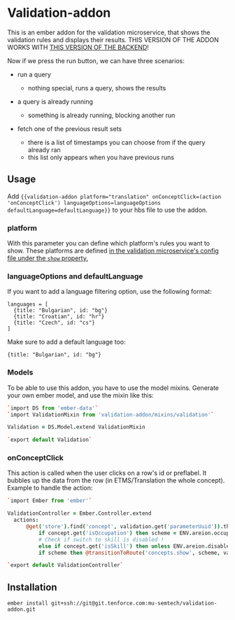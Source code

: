 # Validation-addon

This is an ember addon for the validation microservice, that shows the validation rules and displays their results. THIS VERSION OF THE ADDON WORKS WITH [THIS VERSION OF THE BACKEND](https://git.tenforce.com/mu-semtech/validation/commit/cee29953d8ad25cf2a9ba6459ba78852f21154c6)!

Now if we press the run button, we can have three scenarios:

- run a query

  - nothing special, runs a query, shows the results

- a query is already running

  - something is already running, blocking another run

- fetch one of the previous result sets

  - there is a list of timestamps you can choose from if the query already ran
  - this list only appears when you have previous runs

## Usage

Add `{{validation-addon platform="translation" onConceptClick=(action 'onConceptClick') languageOptions=languageOptions defaultLanguage=defaultLanguage}}` to your hbs file to use the addon.

### platform

With this parameter you can define which platform's rules you want to show. These platforms are defined [in the validation microservice's config file under the `show` property.](https://git.tenforce.com/mu-semtech/validation/blob/master/example/rules.json)

### languageOptions and defaultLanguage

If you want to add a language filtering option, use the following format:

```
languages = [
  {title: "Bulgarian", id: "bg"}
  {title: "Croatian", id: "hr"}
  {title: "Czech", id: "cs"}
]
```

Make sure to add a default language too:
```
{title: "Bulgarian", id: "bg"}
```

### Models

To be able to use this addon, you have to use the model mixins. Generate your own ember model, and use the mixin like this:

```coffee
`import DS from 'ember-data'`
`import ValidationMixin from 'validation-addon/mixins/validation'`

Validation = DS.Model.extend ValidationMixin

`export default Validation`
```


### onConceptClick

This action is called when the user clicks on a row's id or preflabel. It bubbles up the data from the row (in ETMS/Translation the whole concept). Example to handle the action:

```coffee
`import Ember from 'ember'`

ValidationController = Ember.Controller.extend
  actions:
      @get('store').find('concept', validation.get('parameterUuid')).then (concept) =>
          if concept.get('isOccupation') then scheme = ENV.areion.occupationScheme
          # Check if switch to skill is disabled !
          else if concept.get('isSkill') then unless ENV.areion.disableTaxonomyChange then scheme = ENV.areion.skillScheme
          if scheme then @transitionToRoute('concepts.show', scheme, validation.get('parameterUuid'))

`export default ValidationController`
```

## Installation

`ember install git+ssh://git@git.tenforce.com:mu-semtech/validation-addon.git`
